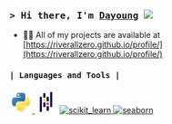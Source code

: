 ### <samp>&gt; Hi there, I'm <a href="https://riverallzero.github.io/profile/" target="_blank">Dayoung</a> <img src="https://media.giphy.com/media/hvRJCLFzcasrR4ia7z/giphy.gif" width="25"> </samp>

- 👨‍💻 All of my projects are available at [https://riverallzero.github.io/profile/](https://riverallzero.github.io/profile/)

<!-- - 📝 I write articles on [https://medium.com/@riverallzero](https://medium.com/@riverallzero) -->
#### <samp>| Languages and Tools |</samp>
<p align="left"> <a href="https://pandas.pydata.org/" target="_blank" rel="noreferrer"> <a href="https://www.python.org" target="_blank" rel="noreferrer"> <img src="https://raw.githubusercontent.com/devicons/devicon/master/icons/python/python-original.svg" alt="python" width="40" height="40"/> </a><img src="https://raw.githubusercontent.com/devicons/devicon/2ae2a900d2f041da66e950e4d48052658d850630/icons/pandas/pandas-original.svg" alt="pandas" width="40" height="40"/> </a>  <a href="https://scikit-learn.org/" target="_blank" rel="noreferrer"> <img src="https://upload.wikimedia.org/wikipedia/commons/0/05/Scikit_learn_logo_small.svg" alt="scikit_learn" width="40" height="40"/> </a> <a href="https://seaborn.pydata.org/" target="_blank" rel="noreferrer"> <img src="https://seaborn.pydata.org/_images/logo-mark-lightbg.svg" alt="seaborn" width="40" height="40"/> </a> </p>
